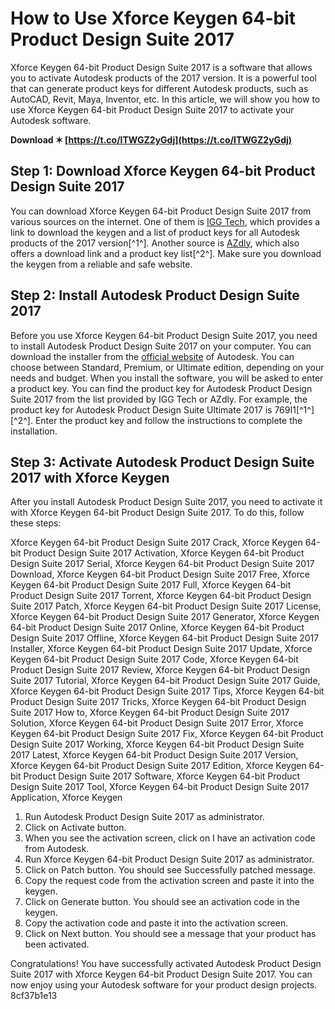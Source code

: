 
 
# How to Use Xforce Keygen 64-bit Product Design Suite 2017
 
Xforce Keygen 64-bit Product Design Suite 2017 is a software that allows you to activate Autodesk products of the 2017 version. It is a powerful tool that can generate product keys for different Autodesk products, such as AutoCAD, Revit, Maya, Inventor, etc. In this article, we will show you how to use Xforce Keygen 64-bit Product Design Suite 2017 to activate your Autodesk software.
 
**Download ✶ [https://t.co/ITWGZ2yGdj](https://t.co/ITWGZ2yGdj)**


 
## Step 1: Download Xforce Keygen 64-bit Product Design Suite 2017
 
You can download Xforce Keygen 64-bit Product Design Suite 2017 from various sources on the internet. One of them is [IGG Tech](https://iggtech.com/download-x-force-2017-1/), which provides a link to download the keygen and a list of product keys for all Autodesk products of the 2017 version[^1^]. Another source is [AZdly](https://azdly.com/x-force-2017-download/), which also offers a download link and a product key list[^2^]. Make sure you download the keygen from a reliable and safe website.
 
## Step 2: Install Autodesk Product Design Suite 2017
 
Before you use Xforce Keygen 64-bit Product Design Suite 2017, you need to install Autodesk Product Design Suite 2017 on your computer. You can download the installer from the [official website](https://www.autodesk.com/products/product-design-suite/overview) of Autodesk. You can choose between Standard, Premium, or Ultimate edition, depending on your needs and budget. When you install the software, you will be asked to enter a product key. You can find the product key for Autodesk Product Design Suite 2017 from the list provided by IGG Tech or AZdly. For example, the product key for Autodesk Product Design Suite Ultimate 2017 is 769I1[^1^] [^2^]. Enter the product key and follow the instructions to complete the installation.
 
## Step 3: Activate Autodesk Product Design Suite 2017 with Xforce Keygen
 
After you install Autodesk Product Design Suite 2017, you need to activate it with Xforce Keygen 64-bit Product Design Suite 2017. To do this, follow these steps:
 
Xforce Keygen 64-bit Product Design Suite 2017 Crack,  Xforce Keygen 64-bit Product Design Suite 2017 Activation,  Xforce Keygen 64-bit Product Design Suite 2017 Serial,  Xforce Keygen 64-bit Product Design Suite 2017 Download,  Xforce Keygen 64-bit Product Design Suite 2017 Free,  Xforce Keygen 64-bit Product Design Suite 2017 Full,  Xforce Keygen 64-bit Product Design Suite 2017 Torrent,  Xforce Keygen 64-bit Product Design Suite 2017 Patch,  Xforce Keygen 64-bit Product Design Suite 2017 License,  Xforce Keygen 64-bit Product Design Suite 2017 Generator,  Xforce Keygen 64-bit Product Design Suite 2017 Online,  Xforce Keygen 64-bit Product Design Suite 2017 Offline,  Xforce Keygen 64-bit Product Design Suite 2017 Installer,  Xforce Keygen 64-bit Product Design Suite 2017 Update,  Xforce Keygen 64-bit Product Design Suite 2017 Code,  Xforce Keygen 64-bit Product Design Suite 2017 Review,  Xforce Keygen 64-bit Product Design Suite 2017 Tutorial,  Xforce Keygen 64-bit Product Design Suite 2017 Guide,  Xforce Keygen 64-bit Product Design Suite 2017 Tips,  Xforce Keygen 64-bit Product Design Suite 2017 Tricks,  Xforce Keygen 64-bit Product Design Suite 2017 How to,  Xforce Keygen 64-bit Product Design Suite 2017 Solution,  Xforce Keygen 64-bit Product Design Suite 2017 Error,  Xforce Keygen 64-bit Product Design Suite 2017 Fix,  Xforce Keygen 64-bit Product Design Suite 2017 Working,  Xforce Keygen 64-bit Product Design Suite 2017 Latest,  Xforce Keygen 64-bit Product Design Suite 2017 Version,  Xforce Keygen 64-bit Product Design Suite 2017 Edition,  Xforce Keygen 64-bit Product Design Suite 2017 Software,  Xforce Keygen 64-bit Product Design Suite 2017 Tool,  Xforce Keygen 64-bit Product Design Suite 2017 Application,  Xforce Keygen
 
1. Run Autodesk Product Design Suite 2017 as administrator.
2. Click on Activate button.
3. When you see the activation screen, click on I have an activation code from Autodesk.
4. Run Xforce Keygen 64-bit Product Design Suite 2017 as administrator.
5. Click on Patch button. You should see Successfully patched message.
6. Copy the request code from the activation screen and paste it into the keygen.
7. Click on Generate button. You should see an activation code in the keygen.
8. Copy the activation code and paste it into the activation screen.
9. Click on Next button. You should see a message that your product has been activated.

Congratulations! You have successfully activated Autodesk Product Design Suite 2017 with Xforce Keygen 64-bit Product Design Suite 2017. You can now enjoy using your Autodesk software for your product design projects.
 8cf37b1e13
 
